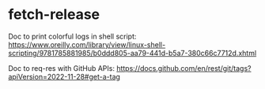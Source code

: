 # fetch-release

Doc to print colorful logs in shell script: 
https://www.oreilly.com/library/view/linux-shell-scripting/9781785881985/b0ddd805-aa79-441d-b5a7-380c66c7712d.xhtml


Doc to req-res with GitHub APIs:
https://docs.github.com/en/rest/git/tags?apiVersion=2022-11-28#get-a-tag
